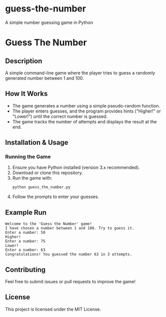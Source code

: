 # guess-the-number
A simple number guessing game in Python
# Guess The Number

## Description
A simple command-line game where the player tries to guess a randomly generated number between 1 and 100.

## How It Works
- The game generates a number using a simple pseudo-random function.
- The player enters guesses, and the program provides hints ("Higher!" or "Lower!") until the correct number is guessed.
- The game tracks the number of attempts and displays the result at the end.

## Installation & Usage
### Running the Game
1. Ensure you have Python installed (version 3.x recommended).
2. Download or clone this repository.
3. Run the game with:
   ```sh
   python guess_the_number.py
   ```
4. Follow the prompts to enter your guesses.

## Example Run
```
Welcome to the 'Guess the Number' game!
I have chosen a number between 1 and 100. Try to guess it.
Enter a number: 50
Higher!
Enter a number: 75
Lower!
Enter a number: 63
Congratulations! You guessed the number 63 in 3 attempts.
```

## Contributing
Feel free to submit issues or pull requests to improve the game!

## License
This project is licensed under the MIT License.

